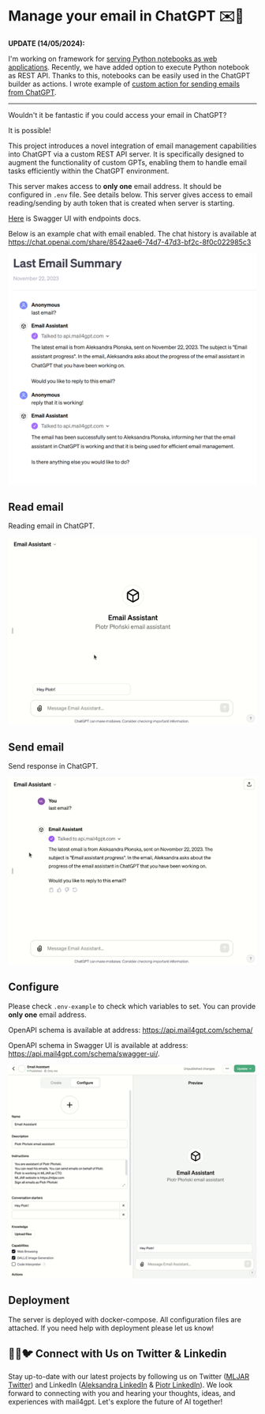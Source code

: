 # Manage your email in ChatGPT ✉️🦜

**UPDATE (14/05/2024):**

I'm working on framework for [serving Python notebooks as web applications](https://runmercury.com). Recently, we have added option to execute Python notebook as REST API. Thanks to this, notebooks can be easily used in the ChatGPT builder as actions. I wrote example of [custom action for sending emails from ChatGPT](https://runmercury.com/use/gpt-builder-action-send-email/).

---

Wouldn't it be fantastic if you could access your email in ChatGPT?

It is possible! 

This project introduces a novel integration of email management capabilities into ChatGPT via a custom REST API server. It is specifically designed to augment the functionality of custom GPTs, enabling them to handle email tasks efficiently within the ChatGPT environment.

This server makes access to **only one** email address. It should be configured in `.env` file. See details below. This server gives access to email reading/sending by auth token that is created when server is starting. 

[Here](https://api.mail4gpt.com/schema/swagger-ui/) is Swagger UI with endpoints docs.

Below is an example chat with email enabled. The chat history is available at https://chat.openai.com/share/8542aae6-74d7-47d3-bf2c-8f0c022985c3

![](/media/summary.png)


## Read email 

Reading email in ChatGPT.

![](./media/read-email.gif)

## Send email

Send response in ChatGPT.

![](./media/send-email.gif)

## Configure

Please check `.env-example` to check which variables to set. You can provide **only one** email address.

OpenAPI schema is available at address: https://api.mail4gpt.com/schema/

OpenAPI schema in Swagger UI is available at address: https://api.mail4gpt.com/schema/swagger-ui/.

![](/media/configure.gif)

## Deployment

The server is deployed with docker-compose. All configuration files are attached. If you need help with deployment please let us know!

## 👩‍💼🐦 Connect with Us on Twitter & Linkedin

Stay up-to-date with our latest projects by following us on Twitter ([MLJAR Twitter](https://twitter.com/MLJAROfficial)) and LinkedIn ([Aleksandra LinkedIn](https://www.linkedin.com/in/aleksandra-p%C5%82o%C5%84ska-42047432/) & [Piotr LinkedIn](https://www.linkedin.com/in/piotr-plonski-mljar/)). We look forward to connecting with you and hearing your thoughts, ideas, and experiences with mail4gpt. Let's explore the future of AI together!
